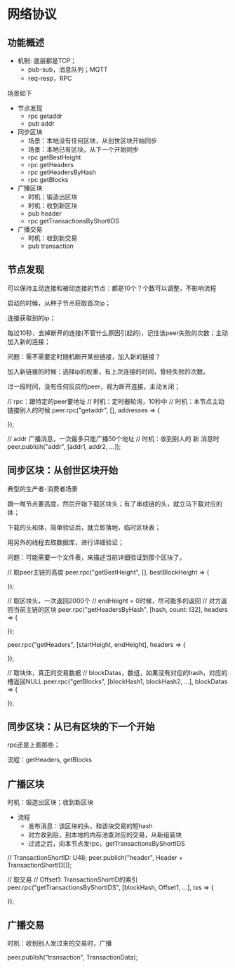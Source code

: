 # 网络协议

## 功能概述

* 机制: 底层都是TCP；
   + pub-sub，消息队列；MQTT
   + req-resp，RPC

场景如下

* 节点发现
   + rpc getaddr
   + pub addr
* 同步区块
   + 场景：本地没有任何区块，从创世区块开始同步
   + 场景：本地已有区块，从下一个开始同步
   + rpc getBestHeight
   + rpc getHeaders
   + rpc getHeadersByHash
   + rpc getBlocks
* 广播区块
   + 时机：锻造出区块
   + 时机：收到新区块
   + pub header
   + rpc getTransactionsByShortIDS
* 广播交易
   + 时机：收到新交易
   + pub transaction

## 节点发现

可以保持主动连接和被动连接的节点：都是10个？个数可以调整，不影响流程

启动的时候，从种子节点获取首次ip；

连接获取到的ip；

每过10秒，去掉断开的连接(不管什么原因引起的)，记住该peer失败的次数；主动加入新的连接；

问题：需不需要定时随机断开某些链接，加入新的链接？

加入新链接的时候：选择ip的权重，有上次连接的时间，曾经失败的次数。

过一段时间，没有任何反应的peer，视为断开连接，主动关闭；

// rpc：跟特定的peer要地址
// 时机：定时器轮询，10秒中
// 时机：本节点主动链接别人的时候
peer.rpc("getaddr", [], addresses => {

});

// addr 广播消息，一次最多只能广播50个地址
// 时机：收到别人的 新 消息时
peer.publish("addr", [addr1, addr2, ...]);

## 同步区块：从创世区块开始

典型的生产者-消费者场景

跟一堆节点要高度，然后开始下载区块头；有了串成链的头，就立马下载对应的体；

下载的头和体，简单验证后，就立即落地，临时区块表；

用另外的线程去取数据库，进行详细验证；

问题：可能需要一个文件表，来描述当前详细验证到那个区块了。

// 取peer主链的高度
peer.rpc("getBestHeight", [], bestBlockHeight => {

});

// 取区块头，一次返回2000个
// endHeight = 0时候，尽可能多的返回
// 对方返回当前主链的区块
peer.rpc("getHeadersByHash",  [hash, count: I32], headers => {

});

peer.rpc("getHeaders", [startHeight, endHeight], headers => {

});

// 取块体，真正的交易数据
// blockDatas，数组，如果没有对应的hash，对应的槽返回NULL
peer.rpc("getBlocks", [blockHash1, blockHash2, ...], blockDatas => {

});

## 同步区块：从已有区块的下一个开始

rpc还是上面那些；

流程：getHeaders, getBlocks

## 广播区块

时机：锻造出区块；收到新区块

* 流程
   + 发布消息：该区块的头，和该块交易的短hash
   + 对方收到后，到本地的内存池查对应的交易，从新组装块
   + 过滤之后，向本节点发rpc，getTransactionsByShortIDS

// TransactionShortID: U48;
peer.publich("header", Header + TransactionShortID[]);

// 取交易
// Offset1: TransactionShortID的索引
peer.rpc("getTransactionsByShortIDS", [blockHash, Offset1, ...], txs => {
    
});

## 广播交易

时机：收到别人发过来的交易时，广播

peer.publish("transaction", TransactionData);
